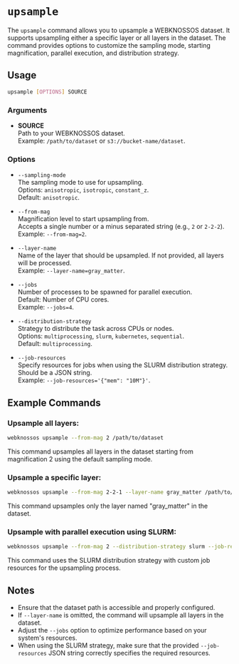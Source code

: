 # `upsample`

The `upsample` command allows you to upsample a WEBKNOSSOS dataset. It supports upsampling either a specific layer or all layers in the dataset. The command provides options to customize the sampling mode, starting magnification, parallel execution, and distribution strategy.

## Usage

```bash
upsample [OPTIONS] SOURCE
```

### Arguments

- **SOURCE**  
    Path to your WEBKNOSSOS dataset.  
    Example: `/path/to/dataset` or `s3://bucket-name/dataset`.

### Options

- `--sampling-mode`  
    The sampling mode to use for upsampling.  
    Options: `anisotropic`, `isotropic`, `constant_z`.  
    Default: `anisotropic`. 

- `--from-mag`  
    Magnification level to start upsampling from.  
    Accepts a single number or a minus separated string (e.g., `2` or `2-2-2`).  
    Example: `--from-mag=2`.

- `--layer-name`  
    Name of the layer that should be upsampled. If not provided, all layers will be processed.  
    Example: `--layer-name=gray_matter`.

- `--jobs`  
    Number of processes to be spawned for parallel execution.  
    Default: Number of CPU cores.  
    Example: `--jobs=4`.

- `--distribution-strategy`  
    Strategy to distribute the task across CPUs or nodes.  
    Options: `multiprocessing`, `slurm`, `kubernetes`, `sequential`.  
    Default: `multiprocessing`. 

- `--job-resources`  
    Specify resources for jobs when using the SLURM distribution strategy.  
    Should be a JSON string.  
    Example: `--job-resources='{"mem": "10M"}'`.

## Example Commands

### Upsample all layers:
```bash
webknossos upsample --from-mag 2 /path/to/dataset
```
This command upsamples all layers in the dataset starting from magnification 2 using the default sampling mode.

### Upsample a specific layer:
```bash
webknossos upsample --from-mag 2-2-1 --layer-name gray_matter /path/to/dataset
```
This command upsamples only the layer named "gray_matter" in the dataset.

### Upsample with parallel execution using SLURM:
```bash
webknossos upsample --from-mag 2 --distribution-strategy slurm --job-resources='{"mem": "10M"}' /path/to/dataset
```
This command uses the SLURM distribution strategy with custom job resources for the upsampling process.

## Notes

- Ensure that the dataset path is accessible and properly configured.
- If `--layer-name` is omitted, the command will upsample all layers in the dataset.
- Adjust the `--jobs` option to optimize performance based on your system's resources.
- When using the SLURM strategy, make sure that the provided `--job-resources` JSON string correctly specifies the required resources.
